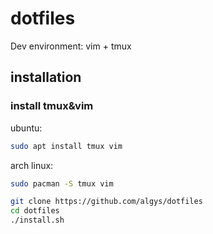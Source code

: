 # dotfiles
Dev environment: vim + tmux

## installation

### install tmux&vim
ubuntu:
```bash
sudo apt install tmux vim
```
arch linux:
```bash
sudo pacman -S tmux vim
```

```bash
git clone https://github.com/algys/dotfiles
cd dotfiles
./install.sh
```
